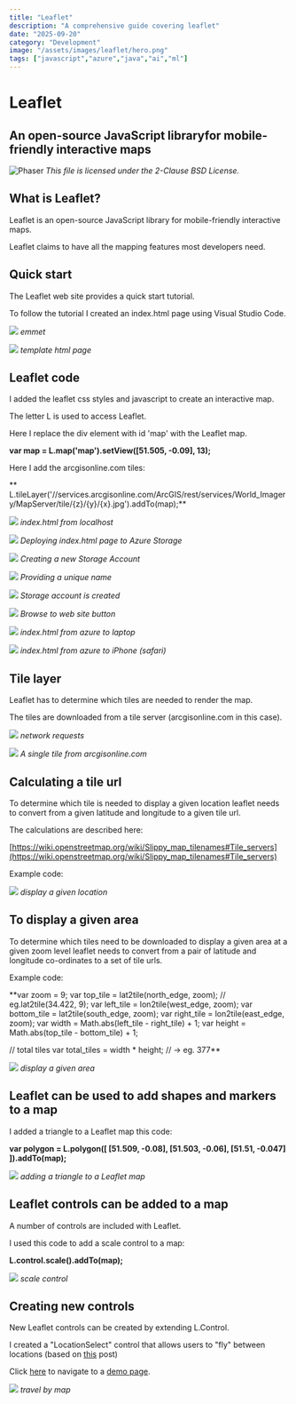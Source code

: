 ```yaml
---
title: "Leaflet"
description: "A comprehensive guide covering leaflet"
date: "2025-09-20"
category: "Development"
image: "/assets/images/leaflet/hero.png"
tags: ["javascript","azure","java","ai","ml"]
---
```


# Leaflet

## An open-source JavaScript libraryfor mobile-friendly interactive maps

![Phaser](/assets/images/leaflet/leaflet-logo-600x159.png)
*This file is licensed under the 2-Clause BSD License.*


## What is Leaflet?

Leaflet is an open-source JavaScript library for mobile-friendly interactive maps. 

Leaflet claims to have all the mapping features most developers need.


## Quick start

The Leaflet web site provides a quick start tutorial.

To follow the tutorial I created an index.html page using Visual Studio Code.

![](/assets/images/leaflet/screen-shot-2022-02-21-at-9.01.31-am-1836x610.png)
*emmet*

![](/assets/images/leaflet/screen-shot-2022-02-21-at-9.01.47-am-1836x604.png)
*template html page*


## Leaflet code

I added the leaflet css styles and javascript to create an interactive map.

The letter L is used to access Leaflet.

Here I replace the div element with id 'map' with the Leaflet map. 

**var map = L.map('map').setView([51.505, -0.09], 13);**

Here I add the arcgisonline.com tiles:

**        L.tileLayer('//services.arcgisonline.com/ArcGIS/rest/services/World_Imagery/MapServer/tile/{z}/{y}/{x}.jpg').addTo(map);**

![](/assets/images/leaflet/screen-shot-2022-02-21-at-10.00.34-am-1836x1102.png)
*index.html from localhost*

![](/assets/images/leaflet/screen-shot-2022-02-21-at-10.07.37-am-1836x847.png)
*Deploying index.html page to Azure Storage*

![](/assets/images/leaflet/screen-shot-2022-02-21-at-10.08.45-am-1548x254.png)
*Creating a new Storage Account*

![](/assets/images/leaflet/screen-shot-2022-02-21-at-10.09.01-am-1516x232.png)
*Providing a unique name*

![](/assets/images/leaflet/screen-shot-2022-02-21-at-10.09.10-am-952x128.png)
*Storage account is created*

![](/assets/images/leaflet/screen-shot-2022-02-21-at-10.09.50-am-954x384.png)
*Browse to web site button*

![](/assets/images/leaflet/screen-shot-2022-02-21-at-10.11.31-am-1836x1106.png)
*index.html from azure to laptop*

![](/assets/images/leaflet/273975021-368817684761513-1776904781628079268-n-750x1334.jpg)
*index.html from azure to iPhone (safari)*


## Tile layer

Leaflet has to determine which tiles are needed to render the map.

The tiles are downloaded from a tile server (arcgisonline.com in this case).

![](/assets/images/leaflet/screen-shot-2022-02-21-at-10.34.22-am-1836x947.png)
*network requests*

![](/assets/images/leaflet/screen-shot-2022-02-21-at-10.35.49-am-1836x947.png)
*A single tile from arcgisonline.com*


## Calculating a tile url

To determine which tile is needed to display a given location leaflet needs to convert from a given latitude and longitude to a given tile url.

The calculations are described here:

[https://wiki.openstreetmap.org/wiki/Slippy_map_tilenames#Tile_servers](https://wiki.openstreetmap.org/wiki/Slippy_map_tilenames#Tile_servers)

Example code:

![](/assets/images/leaflet/screen-shot-2022-02-21-at-11.45.50-am-1836x981.png)
*display a given location*


## To display a given area

To determine which tiles need to be downloaded to display a given area at a given zoom level leaflet needs to convert from a pair of latitude and longitude co-ordinates to a set of tile urls.

Example code:

**var zoom        = 9;
var top_tile    = lat2tile(north_edge, zoom); // eg.lat2tile(34.422, 9);
var left_tile   = lon2tile(west_edge, zoom);
var bottom_tile = lat2tile(south_edge, zoom);
var right_tile  = lon2tile(east_edge, zoom);
var width       = Math.abs(left_tile - right_tile) + 1;
var height      = Math.abs(top_tile - bottom_tile) + 1;

// total tiles
var total_tiles = width * height; // -> eg. 377**

![](/assets/images/leaflet/screen-shot-2022-02-21-at-12.50.32-pm-1836x1228.png)
*display a given area*


## Leaflet can be used to add shapes and markers to a map

I added a triangle to a Leaflet map this code:

**var polygon = L.polygon([
            [51.509, -0.08],
            [51.503, -0.06],
            [51.51, -0.047]
        ]).addTo(map);**

![](/assets/images/leaflet/screen-shot-2022-02-21-at-12.54.28-pm-1836x1235.png)
*adding a triangle to a Leaflet map*


## Leaflet controls can be added to a map

A number of controls are included with Leaflet.

I used this code to add a scale control to a map:

**L.control.scale().addTo(map);**

![](/assets/images/leaflet/screen-shot-2022-02-21-at-12.58.04-pm-384x132.png)
*scale control*


## Creating new controls

New Leaflet controls can be created by extending L.Control.

I created a "LocationSelect" control that allows users to "fly" between locations (based on [this](https://gis.stackexchange.com/questions/327271/adding-feature-property-values-to-filter-drop-down-option-in-leaflet-instead-of/327336?noredirect=1) post)

Click [here](https://haddley.github.io/leaflet/index.html) to navigate to a [demo page](https://haddley.github.io/leaflet/index.html).

![](/assets/images/leaflet/screen-shot-2022-02-21-at-2.02.15-pm-1836x894.png)
*travel by map*
